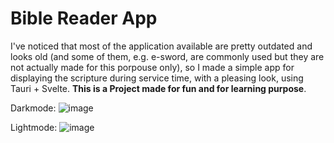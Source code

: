 # Bible Reader App
I've noticed that most of the application available are pretty outdated and looks old (and some of them, e.g. e-sword, are commonly used but they are not actually made for this porpouse only), so I made a simple app for displaying the scripture during service time, with a pleasing look, using Tauri + Svelte. **This is a Project made for fun and for learning purpose**.

Darkmode:
![image](https://github.com/jeromebandril/smyrna-bible/assets/102626866/1fea242f-be02-4889-9b75-57ae113039d4)

Lightmode:
![image](https://github.com/jeromebandril/smyrna-bible/assets/102626866/10e9b966-fd04-4d5a-9f7d-b074e0618845)



